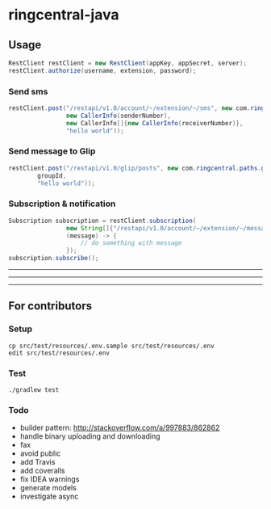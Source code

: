 # ringcentral-java


## Usage

```java
RestClient restClient = new RestClient(appKey, appSecret, server);
restClient.authorize(username, extension, password);
```


### Send sms

```java
restClient.post("/restapi/v1.0/account/~/extension/~/sms", new com.ringcentral.paths.sms.PostParameters(
                new CallerInfo(senderNumber),
                new CallerInfo[]{new CallerInfo(receiverNumber)},
                "hello world"));
```


### Send message to Glip

```Java
restClient.post("/restapi/v1.0/glip/posts", new com.ringcentral.paths.glip.post.PostParameters(
        groupId,
        "hello world"));
```


### Subscription & notification

```java
Subscription subscription = restClient.subscription(
                new String[]{"/restapi/v1.0/account/~/extension/~/message-store"},
                (message) -> {
                    // do something with message
                });
subscription.subscribe();
```


---

---

---


## For contributors


### Setup

```
cp src/test/resources/.env.sample src/test/resources/.env
edit src/test/resources/.env
```


### Test

```
./gradlew test
```


### Todo

- builder pattern: http://stackoverflow.com/a/997883/862862
- handle binary uploading and downloading
- fax
- avoid public
- add Travis
- add coveralls
- fix IDEA warnings
- generate models
- investigate async
